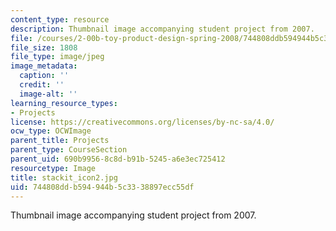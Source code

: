 ```yaml
---
content_type: resource
description: Thumbnail image accompanying student project from 2007.
file: /courses/2-00b-toy-product-design-spring-2008/744808ddb594944b5c3338897ecc55df_stackit_icon2.jpg
file_size: 1808
file_type: image/jpeg
image_metadata:
  caption: ''
  credit: ''
  image-alt: ''
learning_resource_types:
- Projects
license: https://creativecommons.org/licenses/by-nc-sa/4.0/
ocw_type: OCWImage
parent_title: Projects
parent_type: CourseSection
parent_uid: 690b9956-8c8d-b91b-5245-a6e3ec725412
resourcetype: Image
title: stackit_icon2.jpg
uid: 744808dd-b594-944b-5c33-38897ecc55df
---
```

Thumbnail image accompanying student project from 2007.